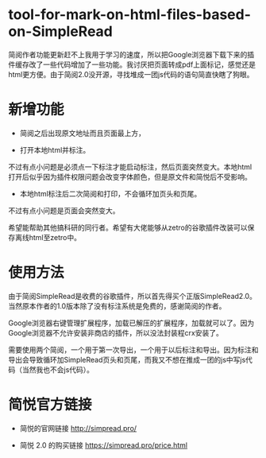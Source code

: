 # tool-for-mark-on-html-files-based-on-SimpleRead

简阅作者功能更新赶不上我用于学习的速度，所以把Google浏览器下载下来的插件缓存改了一些代码增加了一些功能。我讨厌把页面转成pdf上面标记，感觉还是html更方便。由于简阅2.0没开源，寻找堆成一团js代码的语句简直快瞎了狗眼。

# 新增功能

- 简阅之后出现原文地址而且页面最上方，

- 打开本地html并标注。

不过有点小问题是必须点一下标注才能启动标注，然后页面突然变大。本地html打开后似乎因为插件权限问题会改变字体颜色，但是原文件和简悦后不受影响。

- 本地html标注后二次简阅和打印，不会循环加页头和页尾。
 
不过有点小问题是页面会突然变大。

希望能帮助其他搞科研的同行者。希望有大佬能够从zetro的谷歌插件改装可以保存离线html至zetro中。

# 使用方法

由于简阅SimpleRead是收费的谷歌插件，所以首先得买个正版SimpleRead2.0。当然原本作者的1.0版本除了没有标注系统是免费的，感谢简阅的作者。

Google浏览器右键管理扩展程序，加载已解压的扩展程序，加载就可以了。因为Google浏览器不允许安装非商店的插件，所以没法封装程crx安装了。

需要使用两个简阅，一个用于第一次导出，一个用于以后标注和导出。因为标注和导出会导致循环加SimpleRead页头和页尾，而我又不想在推成一团的js中写js代码（当然我也不会js代码）。

# 简悦官方链接

- 简悦的官网链接 http://simpread.pro/

- 简悦 2.0 的购买链接 https://simpread.pro/price.html
